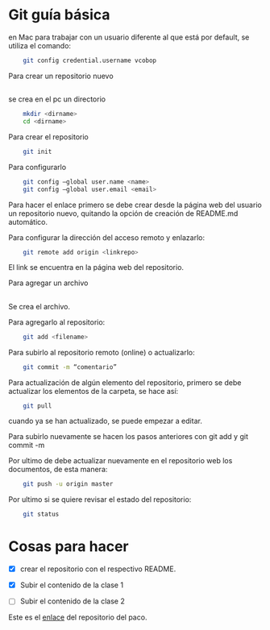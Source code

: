 Git guía básica
===============
en Mac para trabajar con un usuario diferente al que está por default, se utiliza el comando: 
```bash
	git config credential.username vcobop
```

Para crear un repositorio nuevo
##

se crea en el pc un directorio

```bash
	mkdir <dirname>
	cd <dirname>
```

Para crear el repositorio

```bash
	git init
```

Para configurarlo

```bash
	git config —global user.name <name>
	git config —global user.email <email>
```
Para hacer el enlace primero se debe crear desde la página web del usuario un repositorio nuevo, quitando la opción de creación de README.md automático.

Para configurar la dirección del acceso remoto y enlazarlo:

```bash
	git remote add origin <linkrepo>
```

El link se encuentra en la página web del repositorio.
 
Para agregar un archivo
##

Se crea el archivo.

Para agregarlo al repositorio:
```bash
	git add <filename>
```
Para subirlo al repositorio remoto (online) o actualizarlo:
```bash
	git commit -m “comentario”
```

Para actualización de algún elemento del repositorio, primero se debe actualizar los elementos de la carpeta, se hace así:

```bash
	git pull
```

cuando ya se han actualizado, se puede empezar a editar.

Para subirlo nuevamente se hacen los pasos anteriores con git add y git commit -m

Por ultimo de debe actualizar nuevamente en el repositorio web los documentos, de esta manera:

```bash
	git push -u origin master
```

Por ultimo si se quiere revisar el estado del repositorio:
```bash
	git status
```

Cosas para hacer
================
- [x] crear el repositorio con el respectivo README.

- [x] Subir el contenido de la clase 1

- [ ] Subir el contenido de la clase 2

Este es el [enlace](https://github.com/JoseMontanaC/Curso-Konrad-Lorentz) del repositorio del paco.


